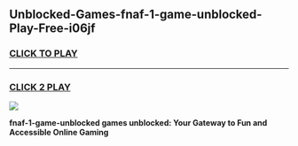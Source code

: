 
## Unblocked-Games-fnaf-1-game-unblocked-Play-Free-i06jf
<h3>
<a href="https://premium76.site?title=fnaf-1-game-unblocked&ref=21A">CLICK TO PLAY</a></h3>
<hr>

<h3>
<a href="https://premium76.site?title=fnaf-1-game-unblocked&ref=21A">CLICK 2 PLAY</a>
  
</h3>

<a href="https://premium76.site?title=fnaf-1-game-unblocked&ref=21A"><img src="https://clearcache.store/games.png"></a>


**fnaf-1-game-unblocked games unblocked: Your Gateway to Fun and Accessible Online Gaming**
